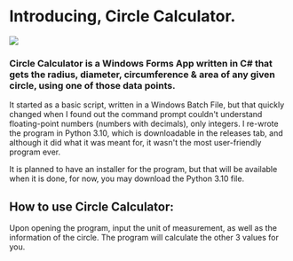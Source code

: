 <h1>Introducing, Circle Calculator.</h1>
<img src="https://i.imgur.com/ovgXWLg.png"/>
<h3>Circle Calculator is a Windows Forms App written in C# that gets the radius, diameter, circumference &amp; area of any given circle, using one of those data points.</h3>
<p>It started as a basic script, written in a Windows Batch File, but that quickly changed when I found out the command prompt couldn't understand floating-point numbers (numbers with decimals), only integers. I re-wrote the program in Python 3.10, which is downloadable in the releases tab, and although it did what it was meant for, it wasn't the most user-friendly program ever.</p>
<p>It is planned to have an installer for the program, but that will be available when it is done, for now, you may download the Python 3.10 file.</p>
<h2>How to use Circle Calculator:</h2>
<p>Upon opening the program, input the unit of measurement, as well as the information of the circle. The program will calculate the other 3 values for you.</p>
